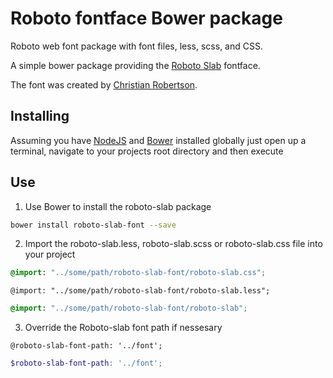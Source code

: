 # Roboto fontface Bower package

Roboto web font package with font files, less, scss, and CSS.

A simple bower package providing the [Roboto Slab](https://www.google.com/fonts/specimen/Roboto+Slab) fontface.

The font was created by [Christian Robertson](https://plus.google.com/110879635926653430880/about).

## Installing

Assuming you have [NodeJS](http://nodejs.org/) and [Bower](https://github.com/bower/bower) installed globally just open up a terminal, navigate to your projects root directory and then execute

## Use ##

1. Use Bower to install the roboto-slab package
  ```sh
  bower install roboto-slab-font --save
  ```

2. Import the roboto-slab.less, roboto-slab.scss or roboto-slab.css file into your project
  ```css
  @import: "../some/path/roboto-slab-font/roboto-slab.css";
  ```

  ```less
  @import: "../some/path/roboto-slab-font/roboto-slab.less";
  ```

  ```scss
  @import: "../some/path/roboto-slab-font/roboto-slab";
  ```

3. Override the Roboto-slab font path if nessesary

  ```less
  @roboto-slab-font-path: '../font';
  ```

  ```scss
  $roboto-slab-font-path: '../font';
  ```
